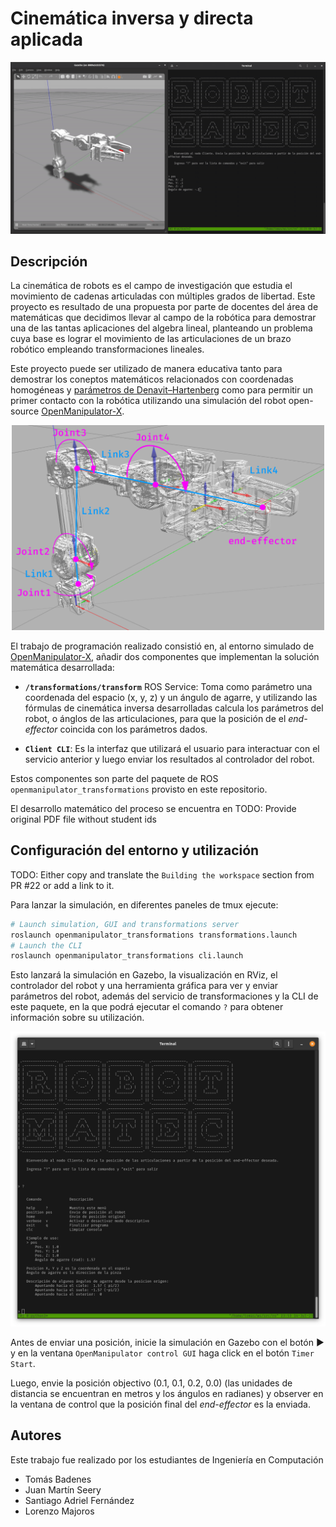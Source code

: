 # Cinemática inversa y directa aplicada

<p align="center">
  <img src="docs/demo.gif" />
</p>

## Descripción

La cinemática de robots es el campo de investigación que estudia el movimiento de cadenas
articuladas con múltiples grados de libertad. Este proyecto es resultado de una propuesta
por parte de docentes del área de matemáticas que decidimos llevar al campo de la robótica
para demostrar una de las tantas aplicaciones del algebra lineal, planteando un problema
cuya base es lograr el movimiento de las articulaciones de un brazo robótico empleando
transformaciones lineales.

Este proyecto puede ser utilizado de manera educativa tanto para demostrar los coneptos
matemáticos relacionados con coordenadas homogéneas y [parámetros de Denavit–Hartenberg](https://en.wikipedia.org/wiki/Denavit%E2%80%93Hartenberg_parameters)
como para permitir un primer contacto con la robótica utilizando una simulación del robot
open-source [OpenManipulator-X](https://emanual.robotis.com/docs/en/platform/openmanipulator_x/overview/).

<p align="center">
  <img src="docs/diagram_annotated.png" width="500" />
</p>

El trabajo de programación realizado consistió en, al entorno simulado de [OpenManipulator-X](https://emanual.robotis.com/docs/en/platform/openmanipulator_x/overview/),
añadir dos componentes que implementan la solución matemática desarrollada:

- **`/transformations/transform`** ROS Service: Toma como parámetro una coordenada del
  espacio (x, y, z) y un ángulo de agarre, y utilizando las fórmulas de cinemática inversa
  desarrolladas calcula los parámetros del robot, o ánglos de las articulaciones, para que
  la posición de el _end-effector_ coincida con los parámetros dados.

- **`Client CLI`**: Es la interfaz que utilizará el usuario para interactuar con el servicio
  anterior y luego enviar los resultados al controlador del robot.

Estos componentes son parte del paquete de ROS `openmanipulator_transformations` provisto en este repositorio.

El desarrollo matemático del proceso se encuentra en TODO: Provide original PDF file without student ids

## Configuración del entorno y utilización

TODO: Either copy and translate the `Building the workspace` section from PR #22 or add a link to it.

Para lanzar la simulación, en diferentes paneles de tmux ejecute:

```sh
# Launch simulation, GUI and transformations server
roslaunch openmanipulator_transformations transformations.launch
# Launch the CLI
roslaunch openmanipulator_transformations cli.launch
```

Esto lanzará la simulación en Gazebo, la visualización en RViz, el controlador del robot y una
herramienta gráfica para ver y enviar parámetros del robot, además del servicio de transformaciones
y la CLI de este paquete, en la que podrá ejecutar el comando `?` para obtener información sobre su
utilización.

<p align="center">
  <img src="docs/cli.png" />
</p>

Antes de enviar una posición, inicie la simulación en Gazebo con el botón ▶️ y en la ventana
`OpenManipulator control GUI` haga click en el botón `Timer Start`.

Luego, envie la posición objectivo (0.1, 0.1, 0.2, 0.0) (las unidades de distancia se encuentran en
metros y los ángulos en radianes) y observer en la ventana de control que la posición final del
_end-effector_ es la enviada.

## Autores

Este trabajo fue realizado por los estudiantes de Ingeniería en Computación

- Tomás Badenes
- Juan Martín Seery
- Santiago Adriel Fernández
- Lorenzo Majoros
